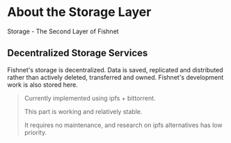 # About the Storage Layer
Storage - The Second Layer of Fishnet

## Decentralized Storage Services
Fishnet's storage is decentralized. Data is saved, replicated and distributed rather than actively deleted, transferred and owned.
Fishnet's development work is also stored here.

> Currently implemented using ipfs + bittorrent.
>
> This part is working and relatively stable.
>
> It requires no maintenance, and research on ipfs alternatives has low priority.